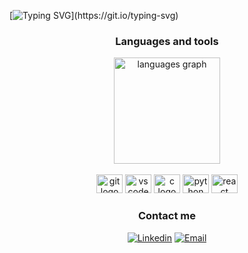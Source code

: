 [![Typing SVG](https://readme-typing-svg.herokuapp.com/?color=FFFFFF&size=40&center=true&vCenter=true&width=1000&lines=Hello+there!+(^_^)／+;I'm+an+I.T.+Student)](https://git.io/typing-svg)

<div align="center">

### Languages and tools

<div align="center">
  <img src="https://github-readme-stats.vercel.app/api/top-langs?locale=en&hide_title=true&layout=compact&card_width=320&langs_count=8&theme=github_dark&hide_border=false&username=carlosabrantesdev&hide=jupyter%20notebook,tex" height="170" alt="languages graph"  />
</div>

<br>

<div align="center">
  <img src="https://cdn.jsdelivr.net/gh/devicons/devicon/icons/git/git-original.svg" height="30" width="42" alt="git logo"  />
  <img src="https://cdn.jsdelivr.net/gh/devicons/devicon/icons/vscode/vscode-original.svg" height="30" width="42" alt="vscode logo"  />
  <img src="https://cdn.jsdelivr.net/gh/devicons/devicon/icons/c/c-original.svg" height="30" width="42" alt="c logo" />
  <img src="https://cdn.jsdelivr.net/gh/devicons/devicon/icons/python/python-original.svg" height="30" width="42" alt="python logo" />
  <img src="https://cdn.jsdelivr.net/gh/devicons/devicon/icons/react/react-original.svg" height="30" width="42" alt="react logo" />
</div>



<!--[![Top Langs](https://github-readme-stats.vercel.app/api/top-langs/?username=carlosabrantesdev&layout=compact&hide=javascript,html,jupyter%20notebook,processing)](https://github.com/carlosabrantesdev/github-readme-stats) -->

<!--[![Top Langs](https://github-readme-stats.vercel.app/api/top-langs/?username=carlosabrantesdev&layout=compact,html&title_color=ffffff&text_color=c9cacc&icon_color=2bbc8a&bg_color=1d1f21)](https://github.com/carlosabrantesdev) -->


<!--
<div align="center">
  <img src="https://cdn.jsdelivr.net/gh/devicons/devicon/icons/python/python-original.svg" height="30" width="42" alt="python logo"  />
  <img src="https://cdn.jsdelivr.net/gh/devicons/devicon/icons/arduino/arduino-original.svg" height="30" width="42" alt="arduino logo"  />
  <img src="https://cdn.jsdelivr.net/gh/devicons/devicon/icons/git/git-original.svg" height="30" width="42" alt="git logo"  />
  <img src="https://cdn.jsdelivr.net/gh/devicons/devicon/icons/java/java-original.svg" height="30" width="42" alt="java logo"  />
  <img src="https://cdn.jsdelivr.net/gh/devicons/devicon/icons/jupyter/jupyter-original.svg" height="30" width="42" alt="jupyter logo"  />
  <img src="https://cdn.jsdelivr.net/gh/devicons/devicon/icons/tensorflow/tensorflow-original.svg" height="30" width="42" alt="tensorflow logo"  />
  <img src="https://cdn.jsdelivr.net/gh/devicons/devicon/icons/vscode/vscode-original.svg" height="30" width="42" alt="vscode logo"  />
  <img src="https://cdn.jsdelivr.net/gh/devicons/devicon/icons/c/c-original.svg" height="30" width="42" alt="c logo"  />
  <img src="https://cdn.jsdelivr.net/gh/devicons/devicon/icons/embeddedc/embeddedc-original.svg" height="30" width="42" alt="embeddedc logo"  />
</div>
-->

### Contact me

[![Linkedin](https://img.shields.io/badge/LinkedIn-FFFFFF?style=for-the-badge&logo=linkedin&logoColor=blue)](https://www.linkedin.com/in/carlos-henrique-duarte-abrantes-1b726626a/)
[![Email](https://img.shields.io/badge/Email-FFFFFF?style=for-the-badge&logo=gmail&logoColor=red)](mailto:carlosduartee128@gmail.com)
